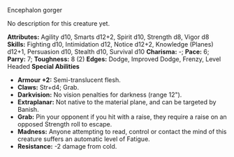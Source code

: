 Encephalon gorger

No description for this creature yet.

**Attributes:** Agility d10, Smarts d12+2, Spirit d10, Strength d8,
Vigor d8
**Skills:** Fighting d10, Intimidation d12, Notice d12+2, Knowledge
(Planes) d12+1, Persuasion d10, Stealth d10, Survival d10
**Charisma:** -; **Pace:** 6; **Parry:** 7; **Toughness:** 8 (2)
**Edges:** Dodge, Improved Dodge, Frenzy, Level Headed
**Special Abilities**
- **Armour +2:** Semi-translucent flesh.
- **Claws:** Str+d4; Grab.
- **Darkvision:** No vision penalties for darkness (range 12").
- **Extraplanar:** Not native to the material plane, and can be targeted
by Banish.
- **Grab:** Pin your opponent if you hit with a raise, they require a
raise on an opposed Strength roll to escape.
- **Madness:** Anyone attempting to read, control or contact the mind of
this creature suffers an automatic level of Fatigue.
- **Resistance:** -2 damage from cold.

